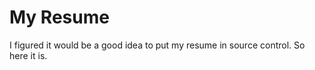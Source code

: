 My Resume
=========

I figured it would be a good idea to put my resume in source control. So here it is.
